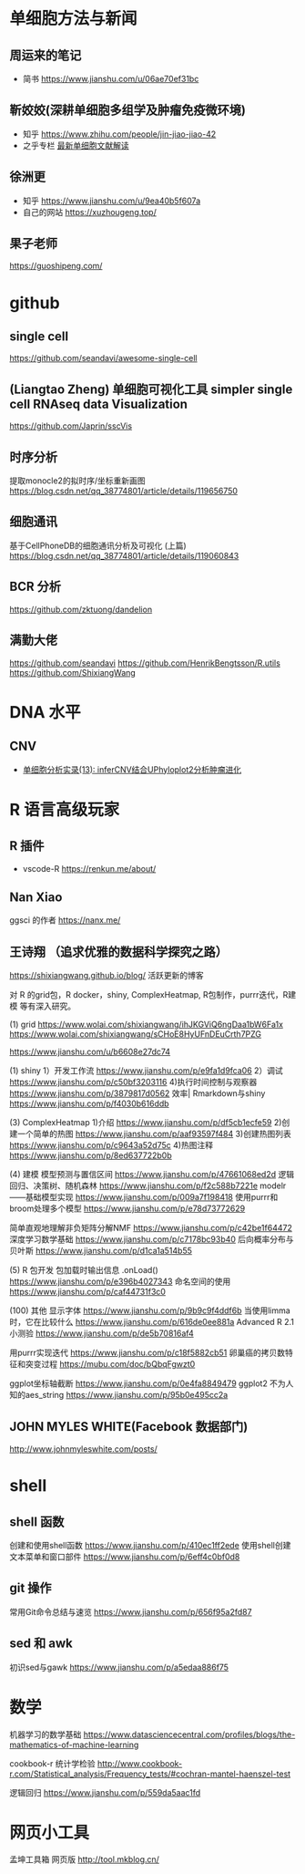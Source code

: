 


# 单细胞方法与新闻

## 周运来的笔记
- 简书 https://www.jianshu.com/u/06ae70ef31bc

## 靳姣姣(深耕单细胞多组学及肿瘤免疫微环境)
- 知乎 https://www.zhihu.com/people/jin-jiao-jiao-42
- 之乎专栏 [最新单细胞文献解读](https://www.zhihu.com/column/c_1251946576568201216)


## 徐洲更
- 知乎 https://www.jianshu.com/u/9ea40b5f607a
- 自己的网站 https://xuzhougeng.top/



## 果子老师

https://guoshipeng.com/








# github

## single cell
https://github.com/seandavi/awesome-single-cell

## (Liangtao Zheng) 单细胞可视化工具 simpler single cell RNAseq data Visualization
https://github.com/Japrin/sscVis


## 时序分析
提取monocle2的拟时序/坐标重新画图 https://blog.csdn.net/qq_38774801/article/details/119656750


## 细胞通讯

基于CellPhoneDB的细胞通讯分析及可视化 (上篇) https://blog.csdn.net/qq_38774801/article/details/119060843





## BCR 分析
https://github.com/zktuong/dandelion


## 满勤大佬
https://github.com/seandavi
https://github.com/HenrikBengtsson/R.utils 
https://github.com/ShixiangWang











# DNA 水平

## CNV

- [单细胞分析实录(13): inferCNV结合UPhyloplot2分析肿瘤进化](https://blog.csdn.net/qq_38774801/article/details/115921889#comments_19319570)









# R 语言高级玩家


## R 插件

- vscode-R https://renkun.me/about/




## Nan Xiao
ggsci 的作者 https://nanx.me/





## 王诗翔 （追求优雅的数据科学探究之路）

https://shixiangwang.github.io/blog/ 活跃更新的博客


对 R 的grid包，R docker，shiny, ComplexHeatmap, R包制作，purrr迭代，R建模 等有深入研究。


(1) grid
https://www.wolai.com/shixiangwang/ihJKGViQ6ngDaa1bW6Fa1x
https://www.wolai.com/shixiangwang/sCHoE8HyUFnDEuCrth7PZG

https://www.jianshu.com/u/b6608e27dc74


(1) shiny
1）开发工作流
https://www.jianshu.com/p/e9fa1d9fca06
2）调试
https://www.jianshu.com/p/c50bf3203116
4)执行时间控制与观察器
https://www.jianshu.com/p/3879817d0562
效率| Rmarkdown与shiny https://www.jianshu.com/p/f4030b616ddb


(3) ComplexHeatmap
1)介绍 https://www.jianshu.com/p/df5cb1ecfe59
2)创建一个简单的热图 https://www.jianshu.com/p/aaf93597f484
3)创建热图列表 https://www.jianshu.com/p/c9643a52d75c
4)热图注释 https://www.jianshu.com/p/8ed637722b0b


(4) 建模
模型预测与置信区间 https://www.jianshu.com/p/47661068ed2d
逻辑回归、决策树、随机森林 https://www.jianshu.com/p/f2c588b7221e
modelr——基础模型实现 https://www.jianshu.com/p/009a7f198418
使用purrr和broom处理多个模型 https://www.jianshu.com/p/e78d73772629

简单直观地理解非负矩阵分解NMF https://www.jianshu.com/p/c42be1f64472
深度学习数学基础 https://www.jianshu.com/p/c7178bc93b40
后向概率分布与贝叶斯 https://www.jianshu.com/p/d1ca1a514b55


(5) R 包开发
包加载时输出信息 .onLoad() https://www.jianshu.com/p/e396b4027343
命名空间的使用 https://www.jianshu.com/p/caf44731f3c0



(100) 其他 
显示字体 https://www.jianshu.com/p/9b9c9f4ddf6b
当使用limma时，它在比较什么 https://www.jianshu.com/p/616de0ee881a
Advanced R 2.1 小测验 https://www.jianshu.com/p/de5b70816af4


用purrr实现迭代 https://www.jianshu.com/p/c18f5882cb51
卵巢癌的拷贝数特征和突变过程 https://mubu.com/doc/bQbqFgwzt0

ggplot坐标轴截断 https://www.jianshu.com/p/0e4fa8849479
ggplot2 不为人知的aes_string https://www.jianshu.com/p/95b0e495cc2a


## JOHN MYLES WHITE(Facebook 数据部门)
http://www.johnmyleswhite.com/posts/











# shell

## shell 函数
创建和使用shell函数 https://www.jianshu.com/p/410ec1ff2ede
使用shell创建文本菜单和窗口部件 https://www.jianshu.com/p/6eff4c0bf0d8

## git 操作
常用Git命令总结与速览 https://www.jianshu.com/p/656f95a2fd87

## sed 和 awk
初识sed与gawk https://www.jianshu.com/p/a5edaa886f75



# 数学

机器学习的数学基础 https://www.datasciencecentral.com/profiles/blogs/the-mathematics-of-machine-learning

cookbook-r 统计学检验 http://www.cookbook-r.com/Statistical_analysis/Frequency_tests/#cochran-mantel-haenszel-test

逻辑回归 https://www.jianshu.com/p/559da5aac1fd








# 网页小工具

孟坤工具箱 网页版 http://tool.mkblog.cn/


